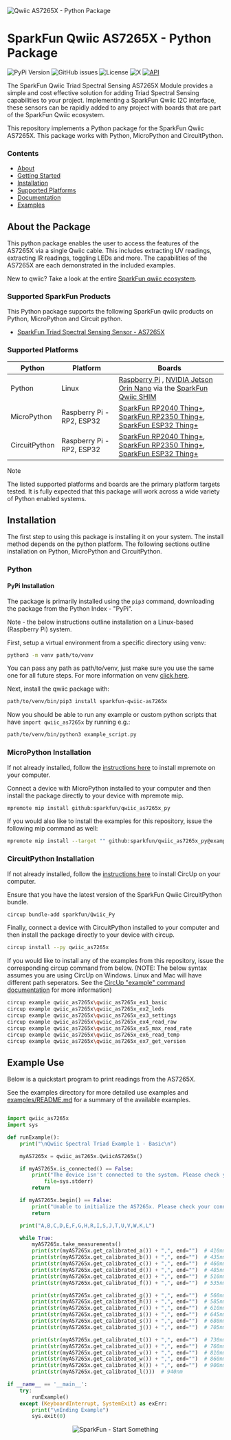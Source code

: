 ![Qwiic AS7265X - Python Package](docs/images/gh-banner.png "qwiic AS7265X Python Package")

# SparkFun Qwiic AS7265X - Python Package

![PyPi Version](https://img.shields.io/pypi/v/sparkfun_qwiic_as7265x)
![GitHub issues](https://img.shields.io/github/issues/sparkfun/qwiic_as7265x_py)
![License](https://img.shields.io/github/license/sparkfun/qwiic_as7265x_py)
![X](https://img.shields.io/twitter/follow/sparkfun)
[![API](https://img.shields.io/badge/API%20Reference-blue)](https://docs.sparkfun.com/qwiic_as7265x_py/classqwiic__as7265x_1_1_qwiic_a_s7265x.html)

The SparkFun Qwiic Triad Spectral Sensing AS7265X Module provides a simple and cost effective solution for adding Triad Spectral Sensing capabilities to your project. Implementing a SparkFun Qwiic I2C interface, these sensors can be rapidly added to any project with boards that are part of the SparkFun Qwiic ecosystem.

This repository implements a Python package for the SparkFun Qwiic AS7265X. This package works with Python, MicroPython and CircuitPython.

### Contents

* [About](#about-the-package)
* [Getting Started](#getting-started)
* [Installation](#installation)
* [Supported Platforms](#supported-platforms)
* [Documentation](https://docs.sparkfun.com/qwiic_as7265x_py/classqwiic__as7265x_1_1_qwiic_a_s7265x.html)
* [Examples](#examples)

## About the Package

This python package enables the user to access the features of the AS7265X via a single Qwiic cable. This includes extracting UV readings, extracting IR readings, toggling LEDs and more. The capabilities of the AS7265X are each demonstrated in the included examples.

New to qwiic? Take a look at the entire [SparkFun qwiic ecosystem](https://www.sparkfun.com/qwiic).

### Supported SparkFun Products

This Python package supports the following SparkFun qwiic products on Python, MicroPython and Circuit python. 

* [SparkFun Triad Spectral Sensing Sensor - AS7265X](https://www.sparkfun.com/products/15050)

### Supported Platforms

| Python | Platform | Boards |
|--|--|--|
| Python | Linux | [Raspberry Pi](https://www.sparkfun.com/raspberry-pi-5-8gb.html) , [NVIDIA Jetson Orin Nano](https://www.sparkfun.com/nvidia-jetson-orin-nano-developer-kit.html) via the [SparkFun Qwiic SHIM](https://www.sparkfun.com/sparkfun-qwiic-shim-for-raspberry-pi.html) |
| MicroPython | Raspberry Pi - RP2, ESP32 | [SparkFun RP2040 Thing+](https://www.sparkfun.com/sparkfun-thing-plus-rp2040.html), [SparkFun RP2350 Thing+](https://www.sparkfun.com/sparkfun-thing-plus-rp2350.html), [SparkFun ESP32 Thing+](https://www.sparkfun.com/sparkfun-thing-plus-esp32-wroom-usb-c.html)
|CircuitPython | Raspberry Pi - RP2, ESP32 | [SparkFun RP2040 Thing+](https://www.sparkfun.com/sparkfun-thing-plus-rp2040.html), [SparkFun RP2350 Thing+](https://www.sparkfun.com/sparkfun-thing-plus-rp2350.html), [SparkFun ESP32 Thing+](https://www.sparkfun.com/sparkfun-thing-plus-esp32-wroom-usb-c.html)

> [!NOTE]
> The listed supported platforms and boards are the primary platform targets tested. It is fully expected that this package will work across a wide variety of Python enabled systems. 

## Installation 

The first step to using this package is installing it on your system. The install method depends on the python platform. The following sections outline installation on Python, MicroPython and CircuitPython.

### Python 

#### PyPi Installation

The package is primarily installed using the `pip3` command, downloading the package from the Python Index - "PyPi". 

Note - the below instructions outline installation on a Linux-based (Raspberry Pi) system.

First, setup a virtual environment from a specific directory using venv:
```sh
python3 -m venv path/to/venv
```
You can pass any path as path/to/venv, just make sure you use the same one for all future steps. For more information on venv [click here](https://docs.python.org/3/library/venv.html).

Next, install the qwiic package with:
```sh
path/to/venv/bin/pip3 install sparkfun-qwiic-as7265x
```
Now you should be able to run any example or custom python scripts that have `import qwiic_as7265x` by running e.g.:
```sh
path/to/venv/bin/python3 example_script.py
```

### MicroPython Installation
If not already installed, follow the [instructions here](https://docs.micropython.org/en/latest/reference/mpremote.html) to install mpremote on your computer.

Connect a device with MicroPython installed to your computer and then install the package directly to your device with mpremote mip.
```sh
mpremote mip install github:sparkfun/qwiic_as7265x_py
```

If you would also like to install the examples for this repository, issue the following mip command as well:
```sh
mpremote mip install --target "" github:sparkfun/qwiic_as7265x_py@examples
```

### CircuitPython Installation
If not already installed, follow the [instructions here](https://docs.circuitpython.org/projects/circup/en/latest/#installation) to install CircUp on your computer.

Ensure that you have the latest version of the SparkFun Qwiic CircuitPython bundle. 
```sh
circup bundle-add sparkfun/Qwiic_Py
```

Finally, connect a device with CircuitPython installed to your computer and then install the package directly to your device with circup.
```sh
circup install --py qwiic_as7265x
```

If you would like to install any of the examples from this repository, issue the corresponding circup command from below. (NOTE: The below syntax assumes you are using CircUp on Windows. Linux and Mac will have different path seperators. See the [CircUp "example" command documentation](https://learn.adafruit.com/keep-your-circuitpython-libraries-on-devices-up-to-date-with-circup/example-command) for more information)

```sh
circup example qwiic_as7265x\qwiic_as7265x_ex1_basic
circup example qwiic_as7265x\qwiic_as7265x_ex2_leds
circup example qwiic_as7265x\qwiic_as7265x_ex3_settings
circup example qwiic_as7265x\qwiic_as7265x_ex4_read_raw
circup example qwiic_as7265x\qwiic_as7265x_ex5_max_read_rate
circup example qwiic_as7265x\qwiic_as7265x_ex6_read_temp
circup example qwiic_as7265x\qwiic_as7265x_ex7_get_version
```

Example Use
 ---------------
Below is a quickstart program to print readings from the AS7265X.

See the examples directory for more detailed use examples and [examples/README.md](https://github.com/sparkfun/qwiic_as7265x_py/blob/master/examples/README.md) for a summary of the available examples.

```python

import qwiic_as7265x
import sys

def runExample():
    print("\nQwiic Spectral Triad Example 1 - Basic\n")

    myAS7265x = qwiic_as7265x.QwiicAS7265x()

    if myAS7265x.is_connected() == False:
        print("The device isn't connected to the system. Please check your connection", \
            file=sys.stderr)
        return

    if myAS7265x.begin() == False:
        print("Unable to initialize the AS7265x. Please check your connection", file = sys.stderr)
        return

    print("A,B,C,D,E,F,G,H,R,I,S,J,T,U,V,W,K,L")

    while True:
        myAS7265x.take_measurements()
        print(str(myAS7265x.get_calibrated_a()) + ",", end="")  # 410nm
        print(str(myAS7265x.get_calibrated_b()) + ",", end="")  # 435nm
        print(str(myAS7265x.get_calibrated_c()) + ",", end="")  # 460nm
        print(str(myAS7265x.get_calibrated_d()) + ",", end="")  # 485nm
        print(str(myAS7265x.get_calibrated_e()) + ",", end="")  # 510nm
        print(str(myAS7265x.get_calibrated_f()) + ",", end="")  # 535nm

        print(str(myAS7265x.get_calibrated_g()) + ",", end="")  # 560nm
        print(str(myAS7265x.get_calibrated_h()) + ",", end="")  # 585nm
        print(str(myAS7265x.get_calibrated_r()) + ",", end="")  # 610nm
        print(str(myAS7265x.get_calibrated_i()) + ",", end="")  # 645nm
        print(str(myAS7265x.get_calibrated_s()) + ",", end="")  # 680nm
        print(str(myAS7265x.get_calibrated_j()) + ",", end="")  # 705nm

        print(str(myAS7265x.get_calibrated_t()) + ",", end="")  # 730nm
        print(str(myAS7265x.get_calibrated_u()) + ",", end="")  # 760nm
        print(str(myAS7265x.get_calibrated_v()) + ",", end="")  # 810nm
        print(str(myAS7265x.get_calibrated_w()) + ",", end="")  # 860nm
        print(str(myAS7265x.get_calibrated_k()) + ",", end="")  # 900nm
        print(str(myAS7265x.get_calibrated_l()))  # 940nm	

if __name__ == '__main__':
    try:
        runExample()
    except (KeyboardInterrupt, SystemExit) as exErr:
        print("\nEnding Example")
        sys.exit(0)
```
<p align="center">
<img src="https://cdn.sparkfun.com/assets/custom_pages/3/3/4/dark-logo-red-flame.png" alt="SparkFun - Start Something">
</p>
